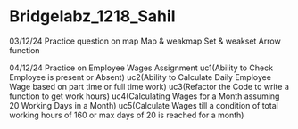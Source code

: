 # Bridgelabz_1218_Sahil
03/12/24
Practice question on map
Map & weakmap
Set & weakset
Arrow function

04/12/24
Practice on Employee Wages Assignment
uc1(Ability to Check Employee is present or Absent)
uc2(Ability to Calculate Daily Employee Wage based on part time or full time work) 
uc3(Refactor the Code to write a function to get work hours)
uc4(Calculating Wages for a Month assuming 20 Working Days in a Month)
uc5(Calculate Wages till a condition of total working hours of 160 or max days of 20 is reached for a month)
